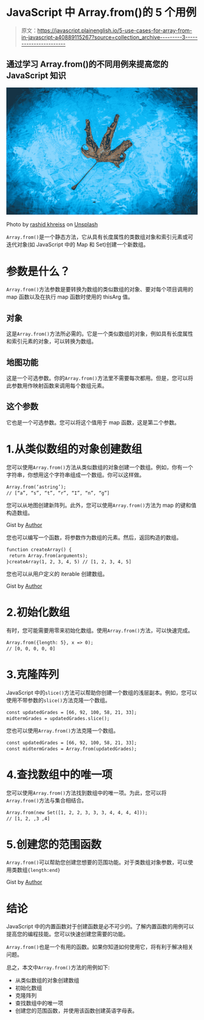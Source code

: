 # JavaScript 中 Array.from()的 5 个用例

> 原文：<https://javascript.plainenglish.io/5-use-cases-for-array-from-in-javascript-a40889115267?source=collection_archive---------3----------------------->

## 通过学习 Array.from()的不同用例来提高您的 JavaScript 知识

![](img/8ccdb3658e7976450db145f1fce5baea.png)

Photo by [rashid khreiss](https://unsplash.com/@rush_intime?utm_source=medium&utm_medium=referral) on [Unsplash](https://unsplash.com?utm_source=medium&utm_medium=referral)

`Array.from()`是一个静态方法，它从具有长度属性的类数组对象和索引元素或可迭代对象(如 JavaScript 中的 Map 和 Set)创建一个新数组。

# 参数是什么？

`Array.from()`方法参数是要转换为数组的类似数组的对象、要对每个项目调用的 map 函数以及在执行 map 函数时使用的 thisArg 值。

## **对象**

这是`Array.from()`方法所必需的。它是一个类似数组的对象，例如具有长度属性和索引元素的对象，可以转换为数组。

## 地图功能

这是一个可选参数。你的`Array.from()`方法里不需要每次都用。但是，您可以将此参数用作映射函数来调用每个数组元素。

## 这个参数

它也是一个可选参数。您可以将这个值用于 map 函数，这是第二个参数。

# 1.从类似数组的对象创建数组

您可以使用`Array.from()`方法从类似数组的对象创建一个数组。例如，你有一个字符串，你想用这个字符串组成一个数组。你可以这样做。

```
Array.from(‘astring’);
// [“a”, “s”, “t”, “r”, “I”, “n”, “g”]
```

您可以从地图创建新阵列。此外，您可以使用`Array.from()`方法为 map 的键和值构造数组。

Gist by [Author](https://medium.com/@onurinanc)

您也可以编写一个函数，将参数作为数组的元素。然后，返回构造的数组。

```
function createArray() {
 return Array.from(arguments);
}createArray(1, 2, 3, 4, 5) // [1, 2, 3, 4, 5]
```

您也可以从用户定义的 iterable 创建数组。

Gist by [Author](https://medium.com/@onurinanc)

# 2.初始化数组

有时，您可能需要用零来初始化数组。使用`Array.from()`方法，可以快速完成。

```
Array.from({length: 5}, x => 0);
// [0, 0, 0, 0, 0]
```

# 3.克隆阵列

JavaScript 中的`slice()`方法可以帮助你创建一个数组的浅层副本。例如，您可以使用不带参数的`slice()`方法克隆一个数组。

```
const updatedGrades = [66, 92, 100, 58, 21, 33];
midtermGrades = updatedGrades.slice();
```

您也可以使用`Array.from()`方法克隆一个数组。

```
const updatedGrades = [66, 92, 100, 58, 21, 33];
const midtermGrades = Array.from(updatedGrades);
```

# 4.查找数组中的唯一项

您可以使用`Array.from()`方法找到数组中的唯一项。为此，您可以将`Array.from()`方法与集合相结合。

```
Array.from(new Set([1, 2, 2, 3, 3, 3, 4, 4, 4, 4]));
// [1, 2, ,3 ,4]
```

# 5.创建您的范围函数

`Array.from()`可以帮助您创建您想要的范围功能。对于类数组对象参数，可以使用类数组`{length:end}`

Gist by [Author](https://medium.com/@onurinanc)

# 结论

JavaScript 中的内置函数对于创建函数是必不可少的。了解内置函数的用例可以提高您的编程技能。您可以快速创建您需要的功能。

`Array.from()`也是一个有用的函数。如果你知道如何使用它，将有利于解决相关问题。

总之，本文中`Array.from()`方法的用例如下:

*   从类似数组的对象创建数组
*   初始化数组
*   克隆阵列
*   查找数组中的唯一项
*   创建您的范围函数，并使用该函数创建英语字母表。